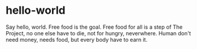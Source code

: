# hello-world
Say hello, world. Free food is the goal. Free food for all is a step of The Project, no one else have to die, not for hungry, neverwhere. Human don't need money, needs food, but every body have to earn it.

